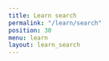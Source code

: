 ```yaml
---
title: Learn search
permalink: "/learn/search"
position: 30
menu: learn
layout: learn_search
---
```

